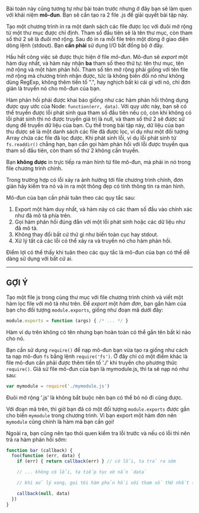 Bài toán này cũng tương tự như bài toán trước nhưng ở đây bạn sẽ làm quen với khái niệm **mô-đun**. Bạn sẽ cần tạo ra 2 file .js để giải quyết bài tập này.

Tạo một chương trình in ra một danh sách các file được lọc với đuôi mở rộng từ một thư mục được chỉ định. Tham số đầu tiên sẽ là tên thư mục, còn tham số thứ 2 sẽ là đuôi mở rộng. Sau đó in ra mỗi file trên một dòng ở giao diện dòng lệnh (stdout). Bạn **cần phải** sử dụng I/O bất đồng bộ ở đây.

Hầu hết công việc sẽ được thực hiện ở file *mô-đun*. Mô-đun sẽ *export* một hàm duy nhất, và hàm này nhận **ba** tham số theo thứ tự: tên thư mục, tên mở rộng và một hàm phản hồi. Tham số tên mở rộng phải giống với tên file mở rộng mà chương trình nhận được, tức là không biến đối nó như không dùng RegExp, không thêm tiền tố ".", hay nghịch bất kì cái gì với nó, chỉ đơn giản là truyển nó cho mô-đun của bạn.

Hàm phản hồi phải được khai báo giống như các hàm phản hồi thông dụng được quy ước của Node: `function(err, data)`. Với quy ước này, bạn sẽ có thể truyền được lỗi phát sinh qua tham số đầu tiên nếu có, còn khi không có lỗi phát sinh thì nó được truyền giá trị là null, và tham số thứ 2 sẽ được sử dụng để truyền dữ liệu của bạn. Cụ thể trong bài tập này, dữ liệu của bạn thu được sẽ là một danh sách các file đã được lọc, ví dụ như một đối tượng Array chứa các file đã lọc được. Khi phát sinh lỗi, ví dụ lỗi phát sinh từ `fs.readdir()` chẳng hạn, bạn cần gọi hàm phản hồi với lỗi được truyền qua tham số đầu tiên, còn tham số thứ 2 không cần truyền.

Bạn **không được** in trực tiếp ra màn hình từ file mô-đun, mà phải in nó trong file chương trình chính.

Trong trường hợp có lỗi xảy ra ảnh hưởng tới file chương trình chính, đơn giản hãy kiểm tra nó và in ra một thông đẹp có tính thông tin ra màn hình.

Mô-đun của bạn cần phải tuân theo các quy tắc sau:

1. Export một hàm duy nhất, và hàm này có các tham số đầu vào chính xác như đã mô tả phía trên.
2. Gọi hàm phản hồi đúng đắn với một lỗi phát sinh hoặc các dữ liệu như đã mô tả.
3. Không thay đổi bất cứ thứ gì như biến toàn cục hay stdout.
4. Xử lý tất cả các lỗi có thể xảy ra và truyền nó cho hàm phản hồi.

Điểm lợi có thể thấy khi tuân theo các quy tắc là mô-đun của bạn có thể dễ dàng sử dụng với bất cứ ai.

----------------------------------------------------------------------
## GỢI Ý

Tạo một file js trong cùng thư mục với file chương trình chính và viết một hàm lọc file với mô tả như trên. Để *export* một *hàm đơn*, bạn gắn hàm của bạn cho đối tượng `module.exports`, giống như đoạn mã dưới đây:

```js
module.exports = function (args) { /* ... */ }
```

Hàm ví dụ trên không có tên nhưng bạn hoàn toàn có thể gắn tên bất kì nào cho nó.

Bạn cần sử dụng `require()` để nạp mô-đun bạn vừa tạo ra giống như cách ta nạp mô-đun `fs` bằng lệnh `require('fs')`. Ở đây chỉ có một điểm khác là file mô-đun cần phải được thêm tiền tố './' khi truyền cho phương thức `require()`. Giả sử file mô-đun của bạn là mymodule.js, thì ta sẽ nạp nó như sau:

```js
var mymodule = require('./mymodule.js')
```

Đuôi mở rộng '.js' là không bắt buộc nên bạn có thể bỏ nó đi cũng được.

Với đoạn mã trên, thì giờ bạn đã có một đối tượng `module.exports` được gắn cho biến `mymodule` trong chương trình. Vì bạn export một hàm đơn nên `mymodule` cũng chính là hàm mà bạn cần gọi!

Ngoài ra, bạn cũng nên tạo thói quen kiểm tra lỗi trước và nếu có lỗi thì nên trả ra hàm phản hồi sớm:

```js
function bar (callback) {
  foo(function (err, data) {
    if (err) { return callback(err) } // có lỗi, ta trả ra sớm

    // ... không có lỗi, ta tiếp tục xờ nắn `data`

    // khi xử lý xong, gọi tới hàm phản hồi với tham số thứ nhất (đối tượng lỗi) là `null`

    callback(null, data)
  })
}
```
